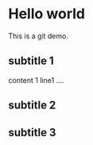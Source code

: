 # Hello world

This is a git demo.

##  subtitle 1
content 1
line1 ....

##  subtitle 2
##  subtitle 3

